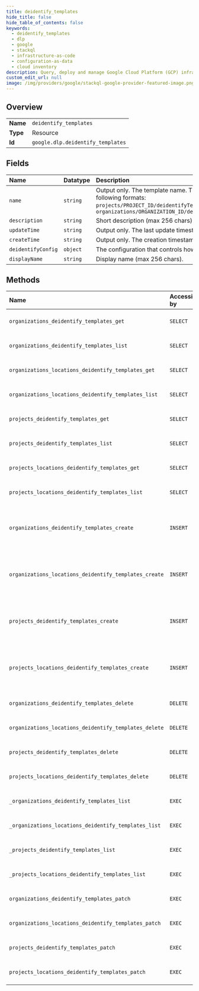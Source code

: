 ```yaml
---
title: deidentify_templates
hide_title: false
hide_table_of_contents: false
keywords:
  - deidentify_templates
  - dlp
  - google    
  - stackql
  - infrastructure-as-code
  - configuration-as-data
  - cloud inventory
description: Query, deploy and manage Google Cloud Platform (GCP) infrastructure and resources using SQL
custom_edit_url: null
image: /img/providers/google/stackql-google-provider-featured-image.png
---
```

  
    

## Overview
<table><tbody>
<tr><td><b>Name</b></td><td><code>deidentify_templates</code></td></tr>
<tr><td><b>Type</b></td><td>Resource</td></tr>
<tr><td><b>Id</b></td><td><code>google.dlp.deidentify_templates</code></td></tr>
</tbody></table>

## Fields
| Name | Datatype | Description |
|:-----|:---------|:------------|
| `name` | `string` | Output only. The template name. The template will have one of the following formats: `projects/PROJECT_ID/deidentifyTemplates/TEMPLATE_ID` OR `organizations/ORGANIZATION_ID/deidentifyTemplates/TEMPLATE_ID` |
| `description` | `string` | Short description (max 256 chars). |
| `updateTime` | `string` | Output only. The last update timestamp of an inspectTemplate. |
| `createTime` | `string` | Output only. The creation timestamp of an inspectTemplate. |
| `deidentifyConfig` | `object` | The configuration that controls how the data will change. |
| `displayName` | `string` | Display name (max 256 chars). |
## Methods
| Name | Accessible by | Required Params | Description |
|:-----|:--------------|:----------------|:------------|
| `organizations_deidentify_templates_get` | `SELECT` | `deidentifyTemplatesId, organizationsId` | Gets a DeidentifyTemplate. See https://cloud.google.com/dlp/docs/creating-templates-deid to learn more. |
| `organizations_deidentify_templates_list` | `SELECT` | `organizationsId` | Lists DeidentifyTemplates. See https://cloud.google.com/dlp/docs/creating-templates-deid to learn more. |
| `organizations_locations_deidentify_templates_get` | `SELECT` | `deidentifyTemplatesId, locationsId, organizationsId` | Gets a DeidentifyTemplate. See https://cloud.google.com/dlp/docs/creating-templates-deid to learn more. |
| `organizations_locations_deidentify_templates_list` | `SELECT` | `locationsId, organizationsId` | Lists DeidentifyTemplates. See https://cloud.google.com/dlp/docs/creating-templates-deid to learn more. |
| `projects_deidentify_templates_get` | `SELECT` | `deidentifyTemplatesId, projectsId` | Gets a DeidentifyTemplate. See https://cloud.google.com/dlp/docs/creating-templates-deid to learn more. |
| `projects_deidentify_templates_list` | `SELECT` | `projectsId` | Lists DeidentifyTemplates. See https://cloud.google.com/dlp/docs/creating-templates-deid to learn more. |
| `projects_locations_deidentify_templates_get` | `SELECT` | `deidentifyTemplatesId, locationsId, projectsId` | Gets a DeidentifyTemplate. See https://cloud.google.com/dlp/docs/creating-templates-deid to learn more. |
| `projects_locations_deidentify_templates_list` | `SELECT` | `locationsId, projectsId` | Lists DeidentifyTemplates. See https://cloud.google.com/dlp/docs/creating-templates-deid to learn more. |
| `organizations_deidentify_templates_create` | `INSERT` | `organizationsId` | Creates a DeidentifyTemplate for reusing frequently used configuration for de-identifying content, images, and storage. See https://cloud.google.com/dlp/docs/creating-templates-deid to learn more. |
| `organizations_locations_deidentify_templates_create` | `INSERT` | `locationsId, organizationsId` | Creates a DeidentifyTemplate for reusing frequently used configuration for de-identifying content, images, and storage. See https://cloud.google.com/dlp/docs/creating-templates-deid to learn more. |
| `projects_deidentify_templates_create` | `INSERT` | `projectsId` | Creates a DeidentifyTemplate for reusing frequently used configuration for de-identifying content, images, and storage. See https://cloud.google.com/dlp/docs/creating-templates-deid to learn more. |
| `projects_locations_deidentify_templates_create` | `INSERT` | `locationsId, projectsId` | Creates a DeidentifyTemplate for reusing frequently used configuration for de-identifying content, images, and storage. See https://cloud.google.com/dlp/docs/creating-templates-deid to learn more. |
| `organizations_deidentify_templates_delete` | `DELETE` | `deidentifyTemplatesId, organizationsId` | Deletes a DeidentifyTemplate. See https://cloud.google.com/dlp/docs/creating-templates-deid to learn more. |
| `organizations_locations_deidentify_templates_delete` | `DELETE` | `deidentifyTemplatesId, locationsId, organizationsId` | Deletes a DeidentifyTemplate. See https://cloud.google.com/dlp/docs/creating-templates-deid to learn more. |
| `projects_deidentify_templates_delete` | `DELETE` | `deidentifyTemplatesId, projectsId` | Deletes a DeidentifyTemplate. See https://cloud.google.com/dlp/docs/creating-templates-deid to learn more. |
| `projects_locations_deidentify_templates_delete` | `DELETE` | `deidentifyTemplatesId, locationsId, projectsId` | Deletes a DeidentifyTemplate. See https://cloud.google.com/dlp/docs/creating-templates-deid to learn more. |
| `_organizations_deidentify_templates_list` | `EXEC` | `organizationsId` | Lists DeidentifyTemplates. See https://cloud.google.com/dlp/docs/creating-templates-deid to learn more. |
| `_organizations_locations_deidentify_templates_list` | `EXEC` | `locationsId, organizationsId` | Lists DeidentifyTemplates. See https://cloud.google.com/dlp/docs/creating-templates-deid to learn more. |
| `_projects_deidentify_templates_list` | `EXEC` | `projectsId` | Lists DeidentifyTemplates. See https://cloud.google.com/dlp/docs/creating-templates-deid to learn more. |
| `_projects_locations_deidentify_templates_list` | `EXEC` | `locationsId, projectsId` | Lists DeidentifyTemplates. See https://cloud.google.com/dlp/docs/creating-templates-deid to learn more. |
| `organizations_deidentify_templates_patch` | `EXEC` | `deidentifyTemplatesId, organizationsId` | Updates the DeidentifyTemplate. See https://cloud.google.com/dlp/docs/creating-templates-deid to learn more. |
| `organizations_locations_deidentify_templates_patch` | `EXEC` | `deidentifyTemplatesId, locationsId, organizationsId` | Updates the DeidentifyTemplate. See https://cloud.google.com/dlp/docs/creating-templates-deid to learn more. |
| `projects_deidentify_templates_patch` | `EXEC` | `deidentifyTemplatesId, projectsId` | Updates the DeidentifyTemplate. See https://cloud.google.com/dlp/docs/creating-templates-deid to learn more. |
| `projects_locations_deidentify_templates_patch` | `EXEC` | `deidentifyTemplatesId, locationsId, projectsId` | Updates the DeidentifyTemplate. See https://cloud.google.com/dlp/docs/creating-templates-deid to learn more. |
